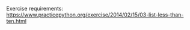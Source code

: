 Exercise requirements: https://www.practicepython.org/exercise/2014/02/15/03-list-less-than-ten.html
